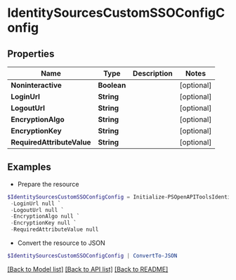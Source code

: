 # IdentitySourcesCustomSSOConfigConfig
## Properties

Name | Type | Description | Notes
------------ | ------------- | ------------- | -------------
**Noninteractive** | **Boolean** |  | [optional] 
**LoginUrl** | **String** |  | [optional] 
**LogoutUrl** | **String** |  | [optional] 
**EncryptionAlgo** | **String** |  | [optional] 
**EncryptionKey** | **String** |  | [optional] 
**RequiredAttributeValue** | **String** |  | [optional] 

## Examples

- Prepare the resource
```powershell
$IdentitySourcesCustomSSOConfigConfig = Initialize-PSOpenAPIToolsIdentitySourcesCustomSSOConfigConfig  -Noninteractive null `
 -LoginUrl null `
 -LogoutUrl null `
 -EncryptionAlgo null `
 -EncryptionKey null `
 -RequiredAttributeValue null
```

- Convert the resource to JSON
```powershell
$IdentitySourcesCustomSSOConfigConfig | ConvertTo-JSON
```

[[Back to Model list]](../README.md#documentation-for-models) [[Back to API list]](../README.md#documentation-for-api-endpoints) [[Back to README]](../README.md)


